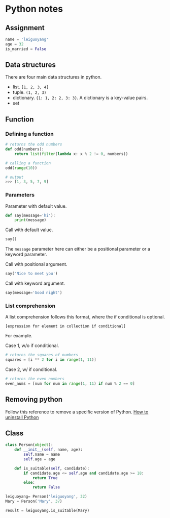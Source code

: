 # Python notes

## Assignment

```py
name = 'leiguoyang'
age = 32
is_married = False
```

## Data structures

There are four main data structures in python.

- list. `[1, 2, 3, 4]`
- tuple. `(1, 2, 3)`
- dictionary. `{1: 1, 2: 2, 3: 3}`. A dictionary is a key-value pairs.
- set

## Function

### Defining a function

```py
# returns the odd numbers
def odd(numbers):
    return list(filter(lambda x: x % 2 != 0, numbers))

# calling a function
odd(range(10))

# output
>>> [1, 3, 5, 7, 9]
```

### Parameters

Parameter with default value.

```py
def say(message='hi'):
    print(message)
```

Call with default value.

```py
say()
```

The `message` parameter here can either be a positional parameter or a keyword parameter.

Call with positional argument.

```py
say('Nice to meet you')
```

Call with keyword argument.

```py
say(message='Good night')
```


### List comprehension

A list comprehension follows this format, where the if conditional is optional.

`[expression for element in collection if conditional]`

For example.

Case 1, w/o if conditional.

```py
# returns the squares of numbers
squares = [i ** 2 for i in range(1, 11)]
```

Case 2, w/ if conditional.

```py
# returns the even numbers
even_nums = [num for num in range(1, 11) if num % 2 == 0]
```

## Removing python

Follow this reference to remove a specific version of Python. [How to uninstall Python](https://stackoverflow.com/questions/3819449/how-to-uninstall-python-2-7-on-a-mac-os-x-10-6-4)

## Class

```py
class Person(object):
    def __init__(self, name, age):
        self.name = name
        self.age = age

    def is_suitable(self, candidate):
        if candidate.age <= self.age and candidate.age >= 18:
            return True
        else:
            return False

leiguoyang= Person('leiguoyang', 32)
Mary = Person('Mary', 37)

result = leiguoyang.is_suitable(Mary)
```

